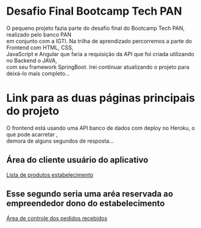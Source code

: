 # Desafio Final Bootcamp Tech PAN

  O pequeno projeto fazia parte do desafio final do Bootcamp Tech PAN, realizado pelo banco PAN <br/> 
  em conjunto com a IGTI. Na trilha de aprendizado percorremos a parte do Frontend com HTML, CSS, <br/>
  JavaScript e Angular que faria a requisição da API que foi criada utilizando no Backend o JAVA, <br/>
  com seu framework SpringBoot.
  Irei continuar atualizando o projeto para deixá-lo mais completo...


# Link para as duas páginas principais do projeto

  O frontend está usando uma API banco de dados com deploy no Heroku, o que pode acarretar ,<br/> 
  demora de alguns segundos de resposta...

## Área do cliente usuário do aplicativo
 [Lista de produtos estabelecimento](https://basic-project-delivery.vercel.app/cardapio)

## Esse segundo seria uma aréa reservada ao empreendedor dono do estabelecimento
 [Área de controle dos pedidos recebidos](https://basic-project-delivery.vercel.app/pedidos)
